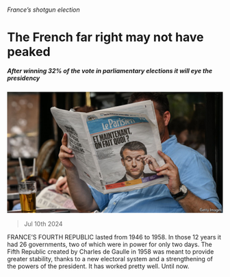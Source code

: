 ###### France’s shotgun election

# The French far right may not have peaked 

##### After winning 32% of the vote in parliamentary elections it will eye the presidency 

![image](images/20240713_LDP502.jpg) 

> Jul 10th 2024 

FRANCE’S FOURTH REPUBLIC lasted from 1946 to 1958. In those 12 years it had 26 governments, two of which were in power for only two days. The Fifth Republic created by Charles de Gaulle in 1958 was meant to provide greater stability, thanks to a new electoral system and a strengthening of the powers of the president. It has worked pretty well. Until now.

